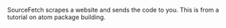 SourceFetch scrapes a website and sends the code to you. 
This is from a tutorial on atom package building. 
